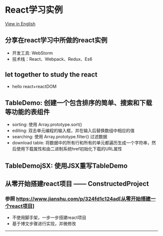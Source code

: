 # React学习实例

[View in English](./README-EN.md)

## 分享在react学习中所做的react实例
- 开发工具: WebStorm
- 技术栈：React、Webpack、Redux、Es6

## let together to study the react
- hello react+reactDOM

## TableDemo: 创建一个包含排序的简单、搜索和下载等功能的表组件
- sorting: 使用 Array.prototype.sort()
- editing: 双击单元编程的输入框，并在输入后替换数组中相应的值
- searching: 使用 Array.prototype.filter() 过滤数据
- download table: 将数据中的所有行和所有的单元都遍历生成一个字符串，然后使用下载属性和由二进制系统href初始化下载的URL属性
## TableDemojSX: 使用JSX重写TableDemo

## 从零开始搭建react项目 —— ConstructedProject
### 参照 https://www.jianshu.com/p/324fd1c124ad[从零开始搭建一个react项目]
- 不使用脚手架，一步一步搭建react项目
- 基于博文步骤进行实现，并微修改

**************************

